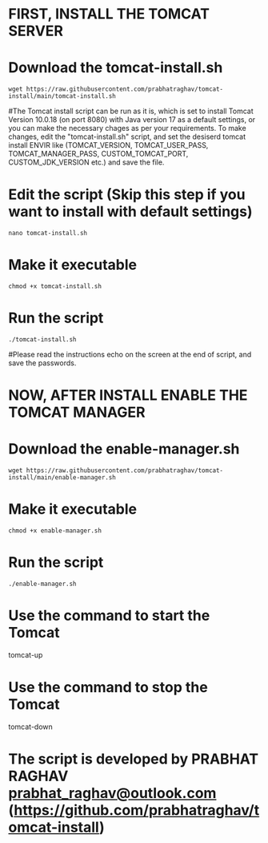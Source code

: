 # FIRST, INSTALL THE TOMCAT SERVER

  # Download the tomcat-install.sh
    wget https://raw.githubusercontent.com/prabhatraghav/tomcat-install/main/tomcat-install.sh

  #The Tomcat install script can be run as it is, which is set to install Tomcat Version 10.0.18 (on port 8080) with Java version 17 as a default settings, or you can make the necessary chages as per your requirements. To make changes, edit the "tomcat-install.sh" script, and set the desiserd tomcat install ENVIR like (TOMCAT_VERSION, TOMCAT_USER_PASS, TOMCAT_MANAGER_PASS, CUSTOM_TOMCAT_PORT, CUSTOM_JDK_VERSION etc.) and save the file.
  
  # Edit the script (Skip this step if you want to install with default settings)
    nano tomcat-install.sh

  # Make it executable
    chmod +x tomcat-install.sh

  # Run the script
    ./tomcat-install.sh

#Please read the instructions echo on the screen at the end of script, and save the passwords.



# NOW, AFTER INSTALL ENABLE THE TOMCAT MANAGER

  # Download the enable-manager.sh
    wget https://raw.githubusercontent.com/prabhatraghav/tomcat-install/main/enable-manager.sh

  # Make it executable
    chmod +x enable-manager.sh

  # Run the script
    ./enable-manager.sh

# Use the command to start the Tomcat
  tomcat-up

# Use the command to stop the Tomcat
  tomcat-down

  
# The script is developed by PRABHAT RAGHAV prabhat_raghav@outlook.com (https://github.com/prabhatraghav/tomcat-install)
